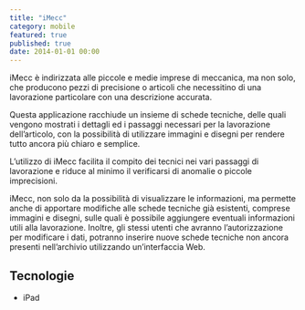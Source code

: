 ```yaml
---
title: "iMecc"
category: mobile
featured: true
published: true
date: 2014-01-01 00:00
---
```

iMecc è indirizzata alle piccole e medie imprese di meccanica, ma non solo, che producono pezzi di precisione o articoli che necessitino di una lavorazione particolare con una descrizione accurata.

Questa applicazione racchiude un insieme di schede tecniche, delle quali vengono mostrati i dettagli ed i passaggi necessari per la lavorazione dell’articolo, con la possibilità di utilizzare immagini e disegni per rendere tutto ancora più chiaro e semplice.

L’utilizzo di iMecc facilita il compito dei tecnici nei vari passaggi di lavorazione e riduce al minimo il verificarsi di anomalie o piccole imprecisioni.

iMecc, non solo da la possibilità di visualizzare le informazioni, ma permette anche di apportare modifiche alle schede tecniche già esistenti, comprese immagini e disegni, sulle quali è possibile aggiungere eventuali informazioni utili alla lavorazione. Inoltre, gli stessi utenti che avranno l’autorizzazione per modificare i dati, potranno inserire nuove schede tecniche non ancora presenti nell’archivio utilizzando un’interfaccia Web.

## Tecnologie

- iPad
